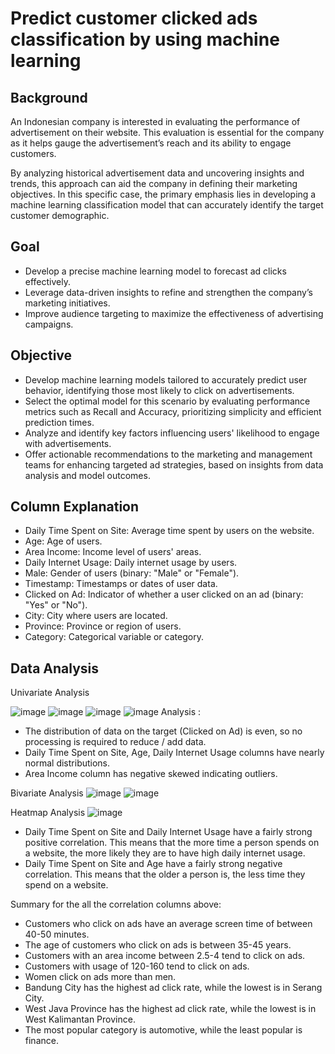 # Predict customer clicked ads classification by using machine learning

## Background
An Indonesian company is interested in evaluating the performance of advertisement on their website. This evaluation is essential for the company as it helps gauge the advertisement’s reach and its ability to engage customers.

By analyzing historical advertisement data and uncovering insights and trends, this approach can aid the company in defining their marketing objectives. In this specific case, the primary emphasis lies in developing a machine learning classification model that can accurately identify the target customer demographic.

## Goal
- Develop a precise machine learning model to forecast ad clicks effectively.
- Leverage data-driven insights to refine and strengthen the company’s marketing initiatives.
- Improve audience targeting to maximize the effectiveness of advertising campaigns.

## Objective
- Develop machine learning models tailored to accurately predict user behavior, identifying those most likely to click on advertisements.
- Select the optimal model for this scenario by evaluating performance metrics such as Recall and Accuracy, prioritizing simplicity and efficient prediction times.
- Analyze and identify key factors influencing users' likelihood to engage with advertisements.
- Offer actionable recommendations to the marketing and management teams for enhancing targeted ad strategies, based on insights from data analysis and model outcomes.

## Column Explanation
- Daily Time Spent on Site: Average time spent by users on the website.
- Age: Age of users.
- Area Income: Income level of users' areas.
- Daily Internet Usage: Daily internet usage by users.
- Male: Gender of users (binary: "Male" or "Female").
- Timestamp: Timestamps or dates of user data.
- Clicked on Ad: Indicator of whether a user clicked on an ad (binary: "Yes" or "No").
- City: City where users are located.
- Province: Province or region of users.
- Category: Categorical variable or category.

## Data Analysis
Univariate Analysis

![image](https://github.com/user-attachments/assets/ac9b56be-82c8-47dd-af8b-16758e427f5b)
![image](https://github.com/user-attachments/assets/e4c4df21-f570-4a01-998e-96b7e40f86ec)
![image](https://github.com/user-attachments/assets/1c1e502c-5136-45fe-b010-96d9609ba724)
![image](https://github.com/user-attachments/assets/4297a899-a787-486f-b06a-57b7a4bcddc9)
Analysis :
- The distribution of data on the target (Clicked on Ad) is even, so no processing is required to reduce / add data.
- Daily Time Spent on Site, Age, Daily Internet Usage columns have nearly normal distributions.
- Area Income column has negative skewed indicating outliers.

Bivariate Analysis
![image](https://github.com/user-attachments/assets/da8b4e88-639f-4aff-8687-56a7a1d98edc)
![image](https://github.com/user-attachments/assets/7155b12c-2bf1-4ada-8e34-97d3869c9bc1)

Heatmap Analysis
![image](https://github.com/user-attachments/assets/f53e560a-da4b-4008-be6b-80ed47bee5ed)
- Daily Time Spent on Site and Daily Internet Usage have a fairly strong positive correlation. This means that the more time a person spends on a website, the more likely they are to have high daily internet usage.
- Daily Time Spent on Site and Age have a fairly strong negative correlation. This means that the older a person is, the less time they spend on a website.

Summary for the all the correlation columns above:
- Customers who click on ads have an average screen time of between 40-50 minutes.
- The age of customers who click on ads is between 35-45 years.
- Customers with an area income between 2.5-4 tend to click on ads.
- Customers with usage of 120-160 tend to click on ads.
- Women click on ads more than men.
- Bandung City has the highest ad click rate, while the lowest is in Serang City.
- West Java Province has the highest ad click rate, while the lowest is in West Kalimantan Province.
- The most popular category is automotive, while the least popular is finance.



